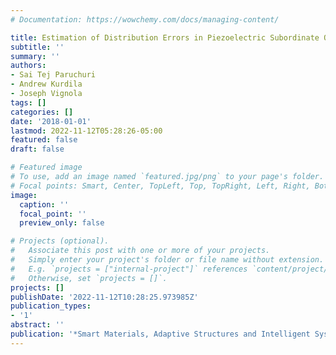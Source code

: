 ```yaml
---
# Documentation: https://wowchemy.com/docs/managing-content/

title: Estimation of Distribution Errors in Piezoelectric Subordinate Oscillator Arrays
subtitle: ''
summary: ''
authors:
- Sai Tej Paruchuri
- Andrew Kurdila
- Joseph Vignola
tags: []
categories: []
date: '2018-01-01'
lastmod: 2022-11-12T05:28:26-05:00
featured: false
draft: false

# Featured image
# To use, add an image named `featured.jpg/png` to your page's folder.
# Focal points: Smart, Center, TopLeft, Top, TopRight, Left, Right, BottomLeft, Bottom, BottomRight.
image:
  caption: ''
  focal_point: ''
  preview_only: false

# Projects (optional).
#   Associate this post with one or more of your projects.
#   Simply enter your project's folder or file name without extension.
#   E.g. `projects = ["internal-project"]` references `content/project/deep-learning/index.md`.
#   Otherwise, set `projects = []`.
projects: []
publishDate: '2022-11-12T10:28:25.973985Z'
publication_types:
- '1'
abstract: ''
publication: '*Smart Materials, Adaptive Structures and Intelligent Systems*'
---
```

